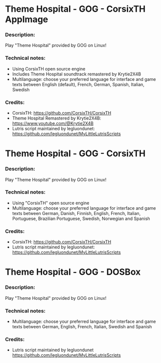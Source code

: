 # Theme Hospital - GOG - CorsixTH AppImage
### Description:
Play "Theme Hospital" provided by GOG on Linux!
### Technical notes:
- Using CorsixTH open source engine
- Includes Theme Hospital soundtrack remastered by Krytie2X4B
- Multilanguage: choose your preferred language for interface and game texts between English (default), French, German, Spanish, Italian, Swedish
### Credits:
- CorsixTH: https://github.com/CorsixTH/CorsixTH
- Theme Hospital Remastered by Krytie2X4B: https://www.youtube.com/@Krytie2X4B
- Lutris script maintained by legluondunet: https://github.com/legluondunet/MyLittleLutrisScripts

# Theme Hospital - GOG - CorsixTH
### Description:
Play "Theme Hospital" provided by GOG on Linux!
### Technical notes:
- Using "CorsixTH" open source engine
- Multilanguage: choose your preferred language for interface and game texts between German, Danish, Finnish, English, French, Italian, Portuguese, Brazilian Portuguese, Swedish, Norwegian and Spanish
### Credits:
- CorsixTH: https://github.com/CorsixTH/CorsixTH
- Lutris script maintained by legluondunet: https://github.com/legluondunet/MyLittleLutrisScripts


# Theme Hospital - GOG - DOSBox
### Description:
Play "Theme Hospital" provided by GOG on Linux!
### Technical notes:
- Multilanguage: choose your preferred language for interface and game texts between German, English, French, Italian, Swedish and Spanish
### Credits:
- Lutris script maintained by legluondunet https://github.com/legluondunet/MyLittleLutrisScripts


